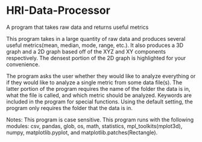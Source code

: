 # HRI-Data-Processor
A program that takes raw data and returns useful metrics

This program takes in a large quantity of raw data and produces several useful metrics(mean, median, mode, range, etc.). It also produces a 3D graph and a 2D graph based off of the XYZ and XY components respectively. The densest portion of the 2D graph is highlighted for your convenience.

The program asks the user whether they would like to analyze everything or if they would like to analyze a single metric from some data file(s). The latter portion of the program requires the name of the folder the data is in, what the file is called, and which metric should be analyzed. Keywords are included in the program for special functions. Using the default setting, the program only requires the folder that the data is in.

Notes: This program is case sensitive. This program runs with the following modules: csv, pandas, glob, os, math, statistics, mpl_toolkits(mplot3d), numpy, matplotlib.pyplot, and matplotlib.patches(Rectangle).

